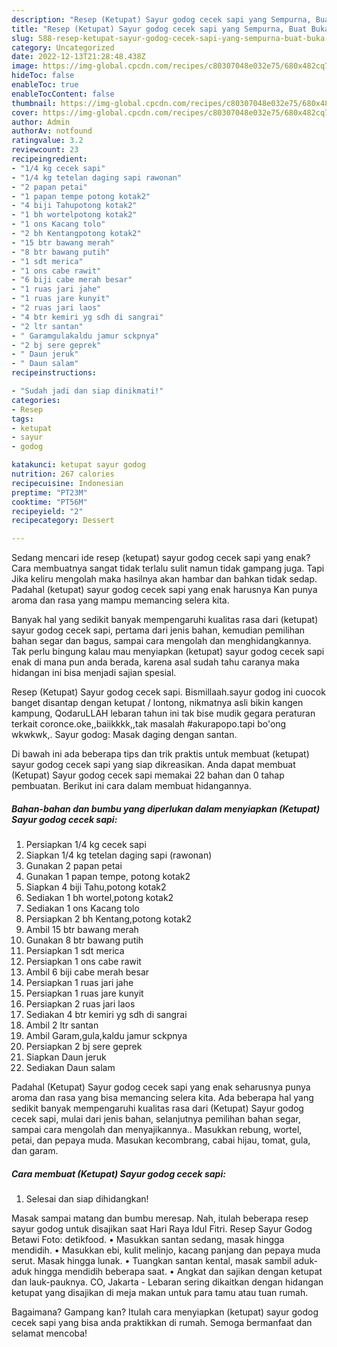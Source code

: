 ```yaml
---
description: "Resep (Ketupat) Sayur godog cecek sapi yang Sempurna, Buat Buka Puasa}"
title: "Resep (Ketupat) Sayur godog cecek sapi yang Sempurna, Buat Buka Puasa}"
slug: 588-resep-ketupat-sayur-godog-cecek-sapi-yang-sempurna-buat-buka-puasa
category: Uncategorized
date: 2022-12-13T21:28:48.438Z
image: https://img-global.cpcdn.com/recipes/c80307048e032e75/680x482cq70/ketupat-sayur-godog-cecek-sapi-foto-resep-utama.jpg
hideToc: false
enableToc: true
enableTocContent: false
thumbnail: https://img-global.cpcdn.com/recipes/c80307048e032e75/680x482cq70/ketupat-sayur-godog-cecek-sapi-foto-resep-utama.jpg
cover: https://img-global.cpcdn.com/recipes/c80307048e032e75/680x482cq70/ketupat-sayur-godog-cecek-sapi-foto-resep-utama.jpg
author: Admin
authorAv: notfound
ratingvalue: 3.2
reviewcount: 23
recipeingredient:
- "1/4 kg cecek sapi"
- "1/4 kg tetelan daging sapi rawonan"
- "2 papan petai"
- "1 papan tempe potong kotak2"
- "4 biji Tahupotong kotak2"
- "1 bh wortelpotong kotak2"
- "1 ons Kacang tolo"
- "2 bh Kentangpotong kotak2"
- "15 btr bawang merah"
- "8 btr bawang putih"
- "1 sdt merica"
- "1 ons cabe rawit"
- "6 biji cabe merah besar"
- "1 ruas jari jahe"
- "1 ruas jare kunyit"
- "2 ruas jari laos"
- "4 btr kemiri yg sdh di sangrai"
- "2 ltr santan"
- " Garamgulakaldu jamur sckpnya"
- "2 bj sere geprek"
- " Daun jeruk"
- " Daun salam"
recipeinstructions:

- "Sudah jadi dan siap dinikmati!"
categories:
- Resep
tags:
- ketupat
- sayur
- godog

katakunci: ketupat sayur godog 
nutrition: 267 calories
recipecuisine: Indonesian
preptime: "PT23M"
cooktime: "PT56M"
recipeyield: "2"
recipecategory: Dessert

---
```



Sedang mencari ide resep (ketupat) sayur godog cecek sapi yang enak? Cara membuatnya sangat tidak terlalu sulit namun tidak gampang juga. Tapi Jika keliru mengolah maka hasilnya akan hambar dan bahkan tidak sedap. Padahal (ketupat) sayur godog cecek sapi yang enak harusnya Kan punya aroma dan rasa yang mampu memancing selera kita.


Banyak hal yang sedikit banyak mempengaruhi kualitas rasa dari (ketupat) sayur godog cecek sapi, pertama dari jenis bahan, kemudian pemilihan bahan segar dan bagus, sampai cara mengolah dan menghidangkannya. Tak perlu bingung kalau mau menyiapkan (ketupat) sayur godog cecek sapi enak di mana pun anda berada, karena asal sudah tahu caranya maka hidangan ini bisa menjadi sajian spesial.

Resep (Ketupat) Sayur godog cecek sapi. Bismillaah.sayur godog ini cuocok banget disantap dengan ketupat / lontong, nikmatnya asli bikin kangen kampung, QodaruLLAH lebaran tahun ini tak bise mudik gegara peraturan terkait coronce.oke,,baiikkkk,,tak masalah #akurapopo.tapi bo&#39;ong wkwkwk,. Sayur godog: Masak daging dengan santan.


Di bawah ini ada beberapa tips dan trik praktis untuk membuat (ketupat) sayur godog cecek sapi yang siap dikreasikan. Anda dapat membuat (Ketupat) Sayur godog cecek sapi memakai 22 bahan dan 0 tahap pembuatan. Berikut ini cara dalam membuat hidangannya.

<!--inarticleads1-->

##### Bahan-bahan dan bumbu yang diperlukan dalam menyiapkan (Ketupat) Sayur godog cecek sapi:

1. Persiapkan 1/4 kg cecek sapi
1. Siapkan 1/4 kg tetelan daging sapi (rawonan)
1. Gunakan 2 papan petai
1. Gunakan 1 papan tempe, potong kotak2
1. Siapkan 4 biji Tahu,potong kotak2
1. Sediakan 1 bh wortel,potong kotak2
1. Sediakan 1 ons Kacang tolo
1. Persiapkan 2 bh Kentang,potong kotak2
1. Ambil 15 btr bawang merah
1. Gunakan 8 btr bawang putih
1. Persiapkan 1 sdt merica
1. Persiapkan 1 ons cabe rawit
1. Ambil 6 biji cabe merah besar
1. Persiapkan 1 ruas jari jahe
1. Persiapkan 1 ruas jare kunyit
1. Persiapkan 2 ruas jari laos
1. Sediakan 4 btr kemiri yg sdh di sangrai
1. Ambil 2 ltr santan
1. Ambil  Garam,gula,kaldu jamur sckpnya
1. Persiapkan 2 bj sere geprek
1. Siapkan  Daun jeruk
1. Sediakan  Daun salam


Padahal (Ketupat) Sayur godog cecek sapi yang enak seharusnya punya aroma dan rasa yang bisa memancing selera kita. Ada beberapa hal yang sedikit banyak mempengaruhi kualitas rasa dari (Ketupat) Sayur godog cecek sapi, mulai dari jenis bahan, selanjutnya pemilihan bahan segar, sampai cara mengolah dan menyajikannya.. Masukkan rebung, wortel, petai, dan pepaya muda. Masukan kecombrang, cabai hijau, tomat, gula, dan garam. 

<!--inarticleads2-->

##### Cara membuat (Ketupat) Sayur godog cecek sapi:


1. Selesai dan siap dihidangkan!

Masak sampai matang dan bumbu meresap. Nah, itulah beberapa resep sayur godog untuk disajikan saat Hari Raya Idul Fitri. Resep Sayur Godog Betawi Foto: detikfood. • Masukkan santan sedang, masak hingga mendidih. • Masukkan ebi, kulit melinjo, kacang panjang dan pepaya muda serut. Masak hingga lunak. • Tuangkan santan kental, masak sambil aduk-aduk hingga mendidih beberapa saat. • Angkat dan sajikan dengan ketupat dan lauk-pauknya. CO, Jakarta - Lebaran sering dikaitkan dengan hidangan ketupat yang disajikan di meja makan untuk para tamu atau tuan rumah. 

Bagaimana? Gampang kan? Itulah cara menyiapkan (ketupat) sayur godog cecek sapi yang bisa anda praktikkan di rumah. Semoga bermanfaat dan selamat mencoba!
